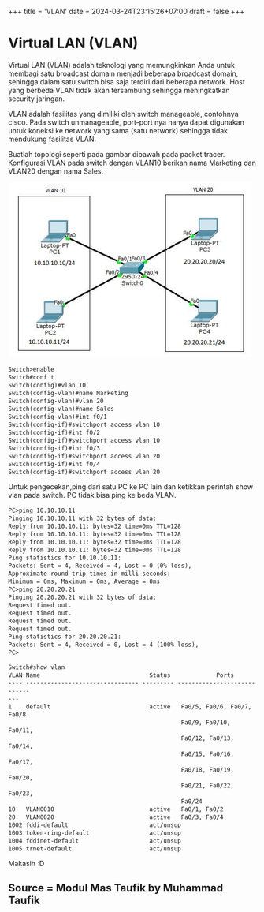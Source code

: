+++
title = 'VLAN'
date = 2024-03-24T23:15:26+07:00
draft = false
+++

# Virtual LAN (VLAN)

Virtual LAN (VLAN) adalah teknologi yang memungkinkan Anda untuk membagi satu broadcast domain menjadi beberapa broadcast domain, sehingga dalam satu switch bisa saja terdiri dari beberapa network. Host yang berbeda VLAN tidak akan tersambung sehingga meningkatkan security
jaringan.

VLAN adalah fasilitas yang dimiliki oleh switch manageable, contohnya cisco. Pada
switch unmanageable, port-port nya hanya dapat digunakan untuk koneksi ke
network yang sama (satu network) sehingga tidak mendukung fasilitas VLAN.

Buatlah topologi seperti pada gambar dibawah pada packet tracer. Konfigurasi VLAN
pada switch dengan VLAN10 berikan nama Marketing dan VLAN20 dengan nama
Sales. 

![TopologyVLAN](TopologyVLAN.png)

```console
Switch>enable
Switch#conf t
Switch(config)#vlan 10
Switch(config-vlan)#name Marketing
Switch(config-vlan)#vlan 20
Switch(config-vlan)#name Sales
Switch(config-vlan)#int f0/1
Switch(config-if)#switchport access vlan 10
Switch(config-if)#int f0/2
Switch(config-if)#switchport access vlan 10
Switch(config-if)#int f0/3
Switch(config-if)#switchport access vlan 20
Switch(config-if)#int f0/4
Switch(config-if)#switchport access vlan 20
```

Untuk pengecekan,ping dari satu PC ke PC lain dan ketikkan perintah show vlan
pada switch. PC tidak bisa ping ke beda VLAN.

```console
PC>ping 10.10.10.11
Pinging 10.10.10.11 with 32 bytes of data:
Reply from 10.10.10.11: bytes=32 time=0ms TTL=128
Reply from 10.10.10.11: bytes=32 time=0ms TTL=128
Reply from 10.10.10.11: bytes=32 time=0ms TTL=128
Reply from 10.10.10.11: bytes=32 time=0ms TTL=128
Ping statistics for 10.10.10.11:
Packets: Sent = 4, Received = 4, Lost = 0 (0% loss),
Approximate round trip times in milli-seconds:
Minimum = 0ms, Maximum = 0ms, Average = 0ms
PC>ping 20.20.20.21
Pinging 20.20.20.21 with 32 bytes of data:
Request timed out.
Request timed out.
Request timed out.
Request timed out.
Ping statistics for 20.20.20.21:
Packets: Sent = 4, Received = 0, Lost = 4 (100% loss),
PC>
```

```console
Switch#show vlan
VLAN Name                               Status             Ports
---- -------------------------------- --------- ----------------------------
---
1    default                            active   Fa0/5, Fa0/6, Fa0/7, Fa0/8
                                                 Fa0/9, Fa0/10, Fa0/11,
                                                 Fa0/12, Fa0/13, Fa0/14, 
                                                 Fa0/15, Fa0/16, Fa0/17, 
                                                 Fa0/18, Fa0/19, Fa0/20, 
                                                 Fa0/21, Fa0/22, Fa0/23,
                                                 Fa0/24
10   VLAN0010                           active   Fa0/1, Fa0/2
20   VLAN0020                           active   Fa0/3, Fa0/4
1002 fddi-default                       act/unsup
1003 token-ring-default                 act/unsup
1004 fddinet-default                    act/unsup
1005 trnet-default                      act/unsup
```

Makasih :D

## Source = Modul Mas Taufik by Muhammad Taufik